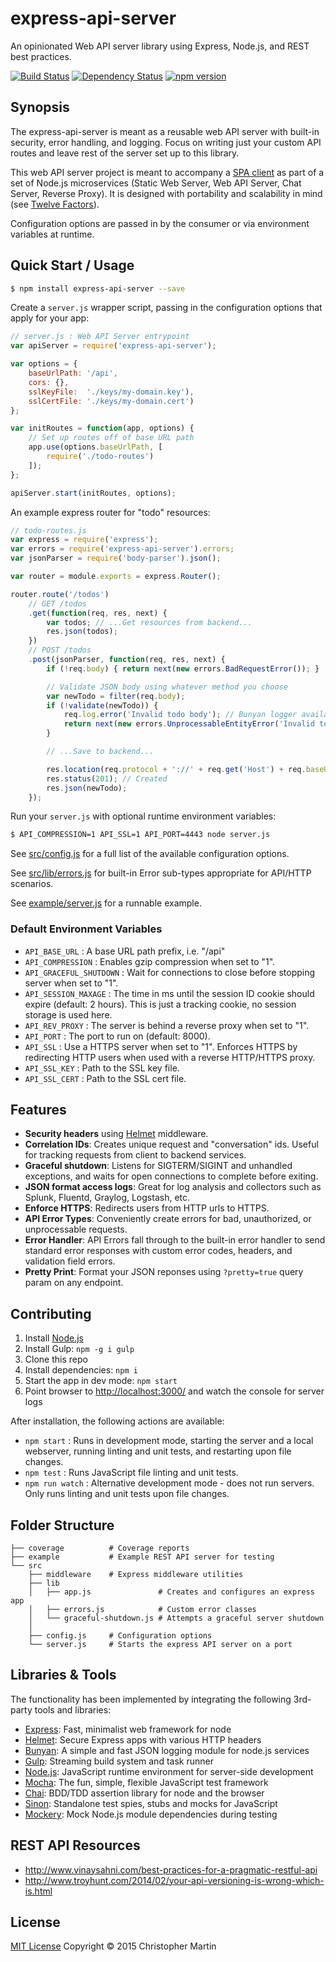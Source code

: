 # express-api-server

An opinionated Web API server library using Express, Node.js, and REST best practices.

[![Build Status](https://travis-ci.org/cgmartin/express-api-server.svg?branch=master)](https://travis-ci.org/cgmartin/express-api-server)
[![Dependency Status](https://david-dm.org/cgmartin/express-api-server.svg)](https://david-dm.org/cgmartin/express-api-server)
[![npm version](https://badge.fury.io/js/express-api-server.svg)](http://badge.fury.io/js/express-api-server)

## Synopsis

The express-api-server is meant as a reusable web API server with built-in security, error handling,
and logging. Focus on writing just your custom API routes and leave rest of the server set up to this library.

This web API server project is meant to accompany a [SPA client](https://github.com/cgmartin/angular-spa-browserify-example)
as part of a set of Node.js microservices (Static Web Server, Web API Server, Chat Server, Reverse Proxy).
It is designed with portability and scalability in mind (see [Twelve Factors](http://12factor.net/)).

Configuration options are passed in by the consumer or via environment variables at runtime.

## Quick Start / Usage

```bash
$ npm install express-api-server --save
```

Create a `server.js` wrapper script, passing in the configuration options that apply for your app:
```js
// server.js : Web API Server entrypoint
var apiServer = require('express-api-server');

var options = {
    baseUrlPath: '/api',
    cors: {},
    sslKeyFile:  './keys/my-domain.key'),
    sslCertFile: './keys/my-domain.cert')
};

var initRoutes = function(app, options) {
    // Set up routes off of base URL path
    app.use(options.baseUrlPath, [
        require('./todo-routes')
    ]);
};

apiServer.start(initRoutes, options);
```

An example express router for "todo" resources:
```js
// todo-routes.js
var express = require('express');
var errors = require('express-api-server').errors;
var jsonParser = require('body-parser').json();

var router = module.exports = express.Router();

router.route('/todos')
    // GET /todos
    .get(function(req, res, next) {
        var todos; // ...Get resources from backend...
        res.json(todos);
    })
    // POST /todos
    .post(jsonParser, function(req, res, next) {
        if (!req.body) { return next(new errors.BadRequestError()); }

        // Validate JSON body using whatever method you choose
        var newTodo = filter(req.body);
        if (!validate(newTodo)) {
            req.log.error('Invalid todo body'); // Bunyan logger available on req
            return next(new errors.UnprocessableEntityError('Invalid todo resource body', {errors: validate.errors}));
        }

        // ...Save to backend...

        res.location(req.protocol + '://' + req.get('Host') + req.baseUrl + '/todos/' + newTodo.id);
        res.status(201); // Created
        res.json(newTodo);
    });
```

Run your `server.js` with optional runtime environment variables:
```bash
$ API_COMPRESSION=1 API_SSL=1 API_PORT=4443 node server.js
```

See [src/config.js](src/config.js) for a full list of the available configuration options.

See [src/lib/errors.js](src/lib/errors.js) for built-in Error sub-types appropriate for API/HTTP scenarios.

See [example/server.js](example/server.js) for a runnable example.

### Default Environment Variables

* `API_BASE_URL` : A base URL path prefix, i.e. "/api"
* `API_COMPRESSION` : Enables gzip compression when set to "1".
* `API_GRACEFUL_SHUTDOWN` : Wait for connections to close before stopping server when set to "1".
* `API_SESSION_MAXAGE` : The time in ms until the session ID cookie should expire (default: 2 hours). This is just a tracking cookie, no session storage is used here.
* `API_REV_PROXY` : The server is behind a reverse proxy when set to "1".
* `API_PORT` : The port to run on (default: 8000).
* `API_SSL` : Use a HTTPS server when set to "1". Enforces HTTPS by redirecting HTTP users when used with a reverse HTTP/HTTPS proxy.
* `API_SSL_KEY` : Path to the SSL key file.
* `API_SSL_CERT` : Path to the SSL cert file.

## Features

* **Security headers** using [Helmet](https://github.com/helmetjs/helmet) middleware.
* **Correlation IDs**: Creates unique request and "conversation" ids. Useful for tracking requests from client to backend services.
* **Graceful shutdown**: Listens for SIGTERM/SIGINT and unhandled exceptions, and waits for open connections to complete before exiting.
* **JSON format access logs**: Great for log analysis and collectors such as Splunk, Fluentd, Graylog, Logstash, etc.
* **Enforce HTTPS**: Redirects users from HTTP urls to HTTPS.
* **API Error Types**: Conveniently create errors for bad, unauthorized, or unprocessable requests.
* **Error Handler**: API Errors fall through to the built-in error handler to send standard error responses with custom error codes, headers, and validation field errors.
* **Pretty Print**: Format your JSON reponses using `?pretty=true` query param on any endpoint.

## Contributing

1. Install [Node.js](https://nodejs.org/download/)
1. Install Gulp: `npm -g i gulp`
1. Clone this repo
1. Install dependencies: `npm i`
1. Start the app in dev mode: `npm start`
1. Point browser to <http://localhost:3000/> and watch the console for server logs

After installation, the following actions are available:

* `npm start` : Runs in development mode, starting the server and a local webserver, running linting and unit tests, and restarting upon file changes.
* `npm test` : Runs JavaScript file linting and unit tests.
* `npm run watch` : Alternative development mode - does not run servers. Only runs linting and unit tests upon file changes.

## Folder Structure

```
├── coverage          # Coverage reports
├── example           # Example REST API server for testing
└── src
    ├── middleware    # Express middleware utilities
    ├── lib
    │   ├── app.js               # Creates and configures an express app
    │   ├── errors.js            # Custom error classes
    │   └── graceful-shutdown.js # Attempts a graceful server shutdown
    │
    ├── config.js     # Configuration options
    └── server.js     # Starts the express API server on a port
```

## Libraries & Tools

The functionality has been implemented by integrating the following 3rd-party tools and libraries:

 - [Express](https://github.com/strongloop/express): Fast, minimalist web framework for node
 - [Helmet](https://github.com/helmetjs/helmet): Secure Express apps with various HTTP headers
 - [Bunyan](https://github.com/trentm/node-bunyan): A simple and fast JSON logging module for node.js services
 - [Gulp](http://gulpjs.com/): Streaming build system and task runner
 - [Node.js](http://nodejs.org/api/): JavaScript runtime environment for server-side development
 - [Mocha](http://mochajs.org/): The fun, simple, flexible JavaScript test framework
 - [Chai](http://chaijs.com/): BDD/TDD assertion library for node and the browser
 - [Sinon](http://sinonjs.org/): Standalone test spies, stubs and mocks for JavaScript
 - [Mockery](https://github.com/mfncooper/mockery): Mock Node.js module dependencies during testing

## REST API Resources

* <http://www.vinaysahni.com/best-practices-for-a-pragmatic-restful-api>
* <http://www.troyhunt.com/2014/02/your-api-versioning-is-wrong-which-is.html>

## License

[MIT License](http://cgm.mit-license.org/)  Copyright © 2015 Christopher Martin
